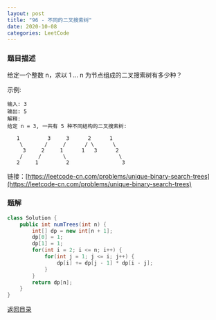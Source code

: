 ```yaml
---
layout: post
title: "96 - 不同的二叉搜索树"
date: 2020-10-08
categories: LeetCode
---
```


### **题目描述**
给定一个整数 n，求以 1 ... n 为节点组成的二叉搜索树有多少种？

示例:
```
输入: 3
输出: 5
解释:
给定 n = 3, 一共有 5 种不同结构的二叉搜索树:

   1         3     3      2      1
    \       /     /      / \      \
     3     2     1      1   3      2
    /     /       \                 \
   2     1         2                 3
```

链接：[https://leetcode-cn.com/problems/unique-binary-search-trees](https://leetcode-cn.com/problems/unique-binary-search-trees)



### **题解**
``` java
class Solution {
    public int numTrees(int n) {
        int[] dp = new int[n + 1];
        dp[0] = 1;
        dp[1] = 1;
        for(int i = 2; i <= n; i++) {
            for(int j = 1; j <= i; j++) {
                dp[i] += dp[j - 1] * dp[i - j];
            }
        }
        return dp[n];
    }
}
```

[返回目录](https://maxwell-blog.cn/leetcode/2020/10/08/leetcode.html)